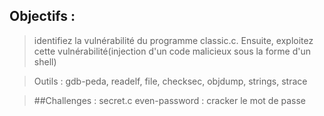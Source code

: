 ## Objectifs : 
> identifiez la vulnérabilité du programme classic.c. Ensuite, exploitez cette vulnérabilité(injection d'un code malicieux sous la forme d'un shell)

> Outils : gdb-peda, readelf, file, checksec, objdump, strings, strace

> ##Challenges :
> secret.c
> even-password : cracker le mot de passe
